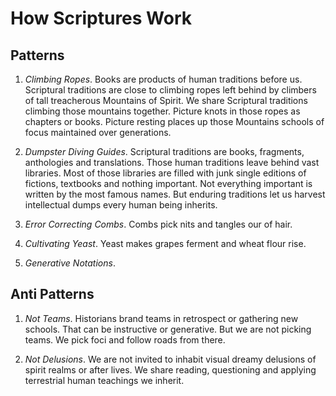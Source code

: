 # How Scriptures Work

## Patterns

1. _Climbing Ropes_. Books are products of human traditions before us. Scriptural traditions are close to climbing ropes left behind by climbers of tall treacherous Mountains of Spirit. We share Scriptural traditions climbing those mountains together. Picture knots in those ropes as chapters or books. Picture resting places up those Mountains schools of focus maintained over generations.  

1. _Dumpster Diving Guides_. Scriptural traditions are books, fragments, anthologies and translations. Those human traditions leave behind vast libraries. Most of those libraries are filled with junk single editions of fictions, textbooks and nothing important. Not everything important is written by the most famous names. But enduring traditions let us harvest intellectual dumps every human being inherits.

1. _Error Correcting Combs_. Combs pick nits and tangles our of hair.

1. _Cultivating Yeast_. Yeast makes grapes ferment and wheat flour rise.

1. _Generative Notations_. 


## Anti Patterns

1. _Not Teams_. Historians brand teams in retrospect or gathering new schools. That can be instructive or generative. But we are not picking teams. We pick foci and follow roads from there.

1. _Not Delusions_. We are not invited to inhabit visual dreamy delusions of spirit realms or after lives. We share reading, questioning and applying terrestrial human teachings we inherit.

